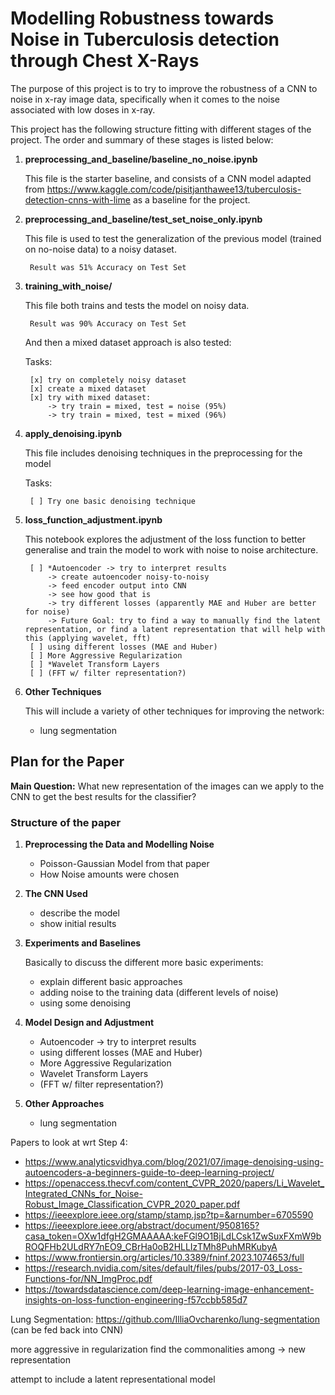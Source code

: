 # Modelling Robustness towards Noise in Tuberculosis detection through Chest X-Rays

The purpose of this project is to try to improve the robustness of a CNN to noise in x-ray image data, specifically when it comes to the noise associated with low doses in x-ray.

This project has the following structure fitting with different stages of the project. The order and summary of these stages is listed below:
1. **preprocessing_and_baseline/baseline_no_noise.ipynb**
    
    This file is the starter baseline, and consists of a CNN model adapted from https://www.kaggle.com/code/pisitjanthawee13/tuberculosis-detection-cnns-with-lime as a baseline for the project.

2. **preprocessing_and_baseline/test_set_noise_only.ipynb**

    This file is used to test the generalization of the previous model (trained on no-noise data) to a noisy dataset.

        Result was 51% Accuracy on Test Set

3. **training_with_noise/**

    This file both trains and tests the model on noisy data.

        Result was 90% Accuracy on Test Set
    
    And then a mixed dataset approach is also tested:

    Tasks:
    
        [x] try on completely noisy dataset
        [x] create a mixed dataset
        [x] try with mixed dataset:
            -> try train = mixed, test = noise (95%)
            -> try train = mixed, test = mixed (96%)

4. **apply_denoising.ipynb**

    This file includes denoising techniques in the preprocessing for the model

    Tasks:
    
        [ ] Try one basic denoising technique

5. **loss_function_adjustment.ipynb**

    This notebook explores the adjustment of the loss function to better generalise and train the model to work with noise to noise architecture.

        [ ] *Autoencoder -> try to interpret results
            -> create autoencoder noisy-to-noisy
            -> feed encoder output into CNN
            -> see how good that is
            -> try different losses (apparently MAE and Huber are better for noise)
            -> Future Goal: try to find a way to manually find the latent representation, or find a latent representation that will help with this (applying wavelet, fft)
        [ ] using different losses (MAE and Huber)
        [ ] More Aggressive Regularization
        [ ] *Wavelet Transform Layers
        [ ] (FFT w/ filter representation?)

6. **Other Techniques**

    This will include a variety of other techniques for improving the network:
    - lung segmentation


## Plan for the Paper

**Main Question:**
What new representation of the images can we apply to the CNN to get the best results for the classifier?

### Structure of the paper
1. **Preprocessing the Data and Modelling Noise**

    - Poisson-Gaussian Model from that paper
    - How Noise amounts were chosen

2. **The CNN Used**
    
    - describe the model
    - show initial results

3. **Experiments and Baselines**

    Basically to discuss the different more basic experiments:
    - explain different basic approaches
    - adding noise to the training data (different levels of noise)
    - using some denoising

4. **Model Design and Adjustment**

    - Autoencoder -> try to interpret results
    - using different losses (MAE and Huber)
    - More Aggressive Regularization
    - Wavelet Transform Layers
    - (FFT w/ filter representation?)

5. **Other Approaches**

    - lung segmentation

Papers to look at wrt Step 4:
- https://www.analyticsvidhya.com/blog/2021/07/image-denoising-using-autoencoders-a-beginners-guide-to-deep-learning-project/
- https://openaccess.thecvf.com/content_CVPR_2020/papers/Li_Wavelet_Integrated_CNNs_for_Noise-Robust_Image_Classification_CVPR_2020_paper.pdf
- https://ieeexplore.ieee.org/stamp/stamp.jsp?tp=&arnumber=6705590
- https://ieeexplore.ieee.org/abstract/document/9508165?casa_token=OXw1dfgH2GMAAAAA:keFGl9O1BjLdLCsk1ZwSuxFXmW9bROQFHb2ULdRY7nEO9_CBrHa0oB2HLLIzTMh8PuhMRKubyA
- https://www.frontiersin.org/articles/10.3389/fninf.2023.1074653/full
- https://research.nvidia.com/sites/default/files/pubs/2017-03_Loss-Functions-for/NN_ImgProc.pdf 
- https://towardsdatascience.com/deep-learning-image-enhancement-insights-on-loss-function-engineering-f57ccbb585d7

Lung Segmentation:
https://github.com/IlliaOvcharenko/lung-segmentation (can be fed back into CNN)


more aggressive in regularization
find the commonalities among -> new representation

attempt to include a latent representational model 


